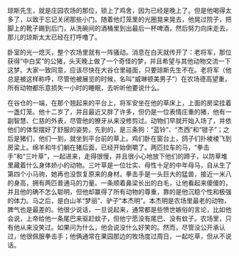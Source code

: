 琼斯先生，就是庄园农场的那位，锁上了鸡舍，因为已经是晚上了。但是他喝得太多了，以致于忘记关闭那些小门。随着他灯笼里的光圈晃来晃去，他晃过院子，把脚上的靴子踢到后门，从洗碗间的酒桶里到出最后一杯啤酒，然后努力向床走去，那儿的琼斯太太已经在打呼噜了。

卧室的光一熄灭，整个农场里就有一阵骚动。消息在白天就传开了：老将军，那位获得“中白奖”的公猪，头天晚上做了一个奇怪的梦，并且希望与其他动物交流一下这梦。大家一致同意，应该尽快在大谷仓里碰面，只要琼斯先生不在。老将军（他总是被这样称呼，尽管他被展览的时候，名叫“威琳顿美男子”）在农场德高望重，所有动物都乐意损失一小时的睡眠，去听听他要说什么。

在谷仓的一端，在那个翘起来的平台上，将军安坐在他的草床上，上面的房梁挂着一盏灯笼。他十二岁了，并且最近又胖了许多，但仍是一位表情庄重的猪，他有一副智慧、仁慈的外表，尽管他的獠牙从来没修剪过。动物们早就开始入场了，并依他们的体型摆好了舒服的姿势。先到的，是三条狗：“蓝铃”、“杰西”和“钳子”；之后是猪们，他们一到，就坐到平台前的草上。鸡们卧在窗台上，鸽子们扑棱棱飞到房梁上。绵羊和牛们躺在猪后面，已经开始倒嚼了。两匹拉车的马，“拳击手”和“三叶草”，一起进来，走得很慢，并且很小心地放下他们的蹄子，以防草堆里藏着什么身体娇小的动物。三叶草是一位壮实、母性十足的中年母马，自从生了第四个小马驹，她再也没恢复原来的身材。拳击手是一头巨大的猛兽，接近一米八的身高，拥有两匹普通马的力量。一条顺着鼻梁长出的白毛，让他看起来傻傻的，并且他的确不怎么聪明，但他却赢得了所有动物的尊重，靠的是他沉稳个性和极强的体力。马之后，是白山羊“梦丽”、驴子“本杰明”。本杰明是农场里最老的动物，脾气也是最差的。他很少说话，一旦说起来，通常都是些愤世嫉俗的言论，比如他会说，上帝给他一条尾巴来驱赶蚊子，但他宁愿没有尾巴、没有蚊子。农场里，只有他从来没笑过。如果问为什么，他会说没什么好笑的。然而，尽管没公开承认过，他很佩服拳击手；他俩通常在果园那边的牧场度过周日，一起吃草，但从不说话。